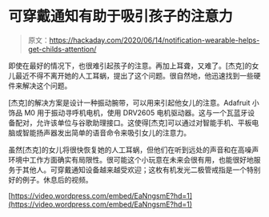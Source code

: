 # 可穿戴通知有助于吸引孩子的注意力

> 原文：<https://hackaday.com/2020/06/14/notification-wearable-helps-get-childs-attention/>

即使在最好的情况下，也很难引起孩子的注意。再加上耳聋，又难了。[杰克]的女儿最近不得不离开她的人工耳蜗，提出了这个问题。很自然地，他迅速找到一些硬件来解决这个问题。

[杰克]的解决方案是设计一种振动腕带，可以用来引起他女儿的注意。Adafruit 小饰品 M0 用于振动寻呼机电机，使用 DRV2605 电机驱动器。这与一个瓦蓝牙设备配对，允许该单位与谷歌助理接口。这使得[杰克]可以通过对智能手机、平板电脑或智能扬声器发出简单的语音命令来吸引女儿的注意力。

虽然[杰克]的女儿将很快恢复她的人工耳蜗，但他们在听到远处的声音和在高噪声环境中工作方面确实有局限性。很可能这个小玩意在未来会很有用，也能很好地服务于其他人。可穿戴通知设备越来越受欢迎；这枚有机发光二极管戒指是一个特别好的例子。休息后的视频。

[https://video.wordpress.com/embed/EaNngsmE?hd=1](https://video.wordpress.com/embed/EaNngsmE?hd=1)